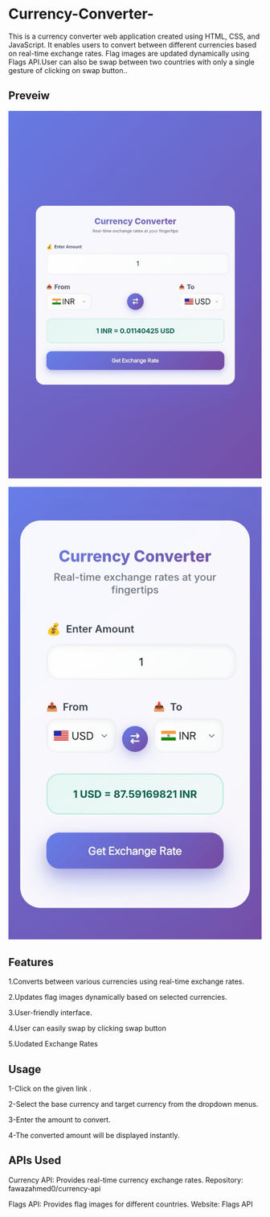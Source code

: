 # Currency-Converter-

This is a currency converter web application created using HTML, CSS, and JavaScript. It enables users to convert between different currencies based on real-time exchange rates. Flag images are updated dynamically using Flags API.User can also be swap between two countries with only a single gesture of clicking on swap button..

## Preveiw
![image alt](https://raw.githubusercontent.com/Ujjawal442025/Currency-Converter-/6a03419fe8bf0a137f6cfd9cd38237e3dda08c3d/IMG_20250827_143442.jpg)

![image alt](https://raw.githubusercontent.com/Ujjawal442025/Currency-Converter-/74a3c2d5b12fd7f1d55d1b9792f7fa3e3a585faa/IMG_20250827_143515.jpg)
## Features
  1.Converts between various currencies using real-time exchange rates.
  
  2.Updates flag images dynamically based on selected currencies.
  
  3.User-friendly interface.
  
  4.User can easily swap by clicking swap button 
  
  5.Uodated Exchange Rates
## Usage
1-Click on the given link .

2-Select the base currency and target currency from the dropdown menus.

3-Enter the amount to convert.

4-The converted amount will be displayed instantly.

## APIs Used
Currency API: Provides real-time currency exchange rates.
Repository: fawazahmed0/currency-api

Flags API: Provides flag images for different countries.
Website: Flags API
